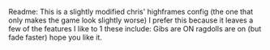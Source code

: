 Readme:
This is a slightly modified chris' highframes config
(the one that only makes the game look slightly worse)
I prefer this because it leaves a few of the features I like to 1
these include:
Gibs are ON
ragdolls are on (but fade faster)
hope you like it.